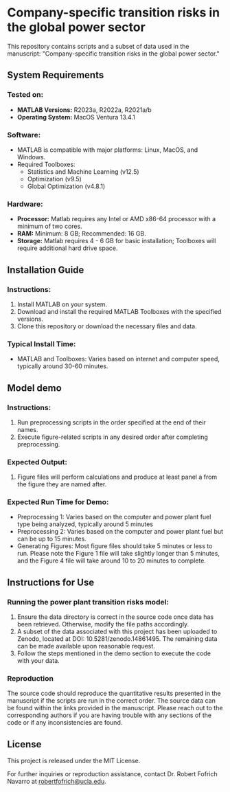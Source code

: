 # Company-specific transition risks in the global power sector

This repository contains scripts and a subset of data used in the manuscript: "Company-specific transition risks in the global power sector."

## System Requirements

### Tested on:
- **MATLAB Versions:** R2023a, R2022a, R2021a/b
- **Operating System:** MacOS Ventura 13.4.1

### Software:
- MATLAB is compatible with major platforms: Linux, MacOS, and Windows.
- Required Toolboxes: 
  - Statistics and Machine Learning (v12.5)
  - Optimization (v9.5)
  - Global Optimization (v4.8.1)

 ### Hardware:
- **Processor:** Matlab requires any Intel or AMD x86-64 processor with a minimum of two cores.
- **RAM:** Minimum: 8 GB; Recommended: 16 GB.
- **Storage:** Matlab requires 4 - 6 GB for basic installation; Toolboxes will require additional hard drive space.

## Installation Guide

### Instructions:
1. Install MATLAB on your system.
2. Download and install the required MATLAB Toolboxes with the specified versions.
3. Clone this repository or download the necessary files and data.

### Typical Install Time:
- MATLAB and Toolboxes: Varies based on internet and computer speed, typically around 30-60 minutes.

## Model demo

### Instructions:
1. Run preprocessing scripts in the order specified at the end of their names.
2. Execute figure-related scripts in any desired order after completing preprocessing.

### Expected Output:
1. Figure files will perform calculations and produce at least panel a from the figure they are named after. 

### Expected Run Time for Demo:
- Preprocessing 1: Varies based on the computer and power plant fuel type being analyzed, typically around 5 minutes
- Preprocessing 2: Varies based on the computer and power plant fuel but can be up to 15 minutes.
- Generating Figures: Most figure files should take 5 minutes or less to run. Please note the Figure 1 file will take slightly longer than 5 minutes, and the Figure 4 file will take around 10 to 20 minutes to complete. 

## Instructions for Use

### Running the power plant transition risks model:
1. Ensure the data directory is correct in the source code once data has been retrieved. Otherwise, modify the file paths accordingly.
2. A subset of the data associated with this project has been uploaded to Zenodo, located at DOI: 10.5281/zenodo.14861495. The remaining data can be made available upon reasonable request.
3. Follow the steps mentioned in the demo section to execute the code with your data.

### Reproduction 

The source code should reproduce the quantitative results presented in the manuscript if the scripts are run in the correct order. The source data can be found within the links provided in the manuscript. Please reach out to the corresponding authors if you are having trouble with any sections of the code or if any inconsistencies are found.

## License

This project is released under the MIT License.

For further inquiries or reproduction assistance, contact Dr. Robert Fofrich Navarro at robertfofrich@ucla.edu.
